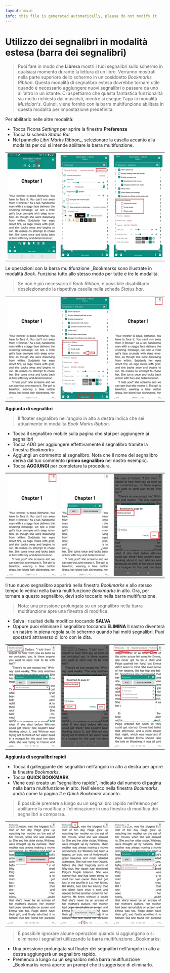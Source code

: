 ```yaml
---
layout: main
info: this file is generated automatically, please do not modify it
---
```


# Utilizzo dei segnalibri in modalità estesa (barra dei segnalibri)

> Puoi fare in modo che **Librera** mostri i tuoi segnalibri sullo schermo in qualsiasi momento durante la lettura di un libro. Verranno mostrati nella parte superiore dello schermo in un cosiddetto _Bookmarks Ribbon_. Questa modalità di segnalibro estesa dovrebbe tornare utile quando è necessario aggiungere nuovi segnalibri o passare da uno all'altro in un istante.
> Ci aspettiamo che questa fantastica funzionalità sia molto richiesta dai musicisti, mentre si esegue l'app in modalità _Musician's_. Quindi, viene fornito con la barra multifunzione abilitata in questa modalità per impostazione predefinita.

Per abilitarlo nelle altre modalità:

* Tocca l'icona _Settings_ per aprire la finestra **Preferenze**
* Tocca la scheda _Status Bar_
* Nel pannello _Libri Marks_ Ribbon_, selezionare la casella accanto alla modalità per cui si intende abilitare la barra multifunzione.

||||
|-|-|-|
|![](1.jpg)|![](2.jpg)|![](3.jpg)|

Le operazioni con la barra multifunzione _Bookmarks sono illustrate in modalità _Book_. Funziona tutto allo stesso modo per tutte e tre le modalità.

> Se non è più necessario il _Book Ribbon_, è possibile disabilitarlo deselezionando la rispettiva casella nella scheda _Status bar_.

||||
|-|-|-|
|![](4.jpg)|![](5.jpg)|![](6.jpg)|


**Aggiunta di segnalibri**

> Il floater segnalibro nell'angolo in alto a destra indica che sei attualmente in modalità _Book Marks Ribbon_.

* Tocca il segnalibro mobile sulla pagina che stai per aggiungere ai segnalibri
* Tocca _ADD_ per aggiungere effettivamente il segnalibro tramite la finestra _Bookmarks_
* Aggiungi un commento al segnalibro. Nota che il nome del segnalibro deriva dal tuo commento (**primo segnalibro** nel nostro esempio).
* Tocca **AGGIUNGI** per completare la procedura.

||||
|-|-|-|
|![](7.jpg)|![](8.jpg)|![](9.jpg)|

Il tuo nuovo segnalibro apparirà nella finestra _Bookmarks_ e allo stesso tempo lo vedrai nella barra multifunzione _Bookmarks_ in alto. Ora, per tornare a questo segnalibro, devi solo toccarlo nella barra multifunzione.

> Nota: una pressione prolungata su un segnalibro nella barra multifunzione apre una finestra di modifica.
* Salva i risultati della modifica toccando **SALVA**
* Oppure puoi eliminare il segnalibro toccando **ELIMINA**
Il nastro diventerà un nastro in piena regola sullo schermo quando hai molti segnalibri. Puoi spostarti attraverso di loro con le dita.

||||
|-|-|-|
|![](10.jpg)|![](15.jpg)|![](11.jpg)|

**Aggiunta di segnalibri rapidi**

* Tocca il galleggiante dei segnalibri nell'angolo in alto a destra per aprire la finestra _Bookmarks_.
* Tocca **QUICK BOOKMARK**
* Viene così creato un &quot;segnalibro rapido&quot;, indicato dal numero di pagina nella barra multifunzione in alto. Nell'elenco nella finestra _Bookmarks_, andrà come la pagina # e _Quick Bookmark_ accanto.
> È possibile premere a lungo su un segnalibro rapido nell'elenco per abilitarne la modifica o l'eliminazione in una finestra di modifica dei segnalibri a comparsa.

||||
|-|-|-|
|![](12.jpg)|![](13.jpg)|![](14.jpg)|

> È possibile ignorare alcune operazioni quando si aggiungono o si eliminano i segnalibri utilizzando la barra multifunzione _Bookmarks:

* Una pressione prolungata sul floater dei segnalibri nell'angolo in alto a destra aggiungerà un segnalibro rapido.
* Premendo a lungo su un segnalibro nella barra multifunzione _Bookmarks verrà aperto un prompt che ti suggerisce di eliminarlo.
